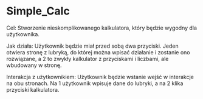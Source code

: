 ﻿# Simple_Calc

Cel: Stworzenie nieskomplikowanego kalkulatora, który będzie wygodny dla użytkownika.

Jak działa: Użytkownik będzie miał przed sobą dwa przyciski. Jeden otwiera stronę z lubryką, do której można wpisać działanie i zostanie ono rozwiązane, a 2 to zwykły kalkulator z przyciskami i liczbami, ale wbudowany w stronę.

Interakcja z użytkownikiem: Użytkownik będzie wstanie wejść w interakcje na obu stronach. Na 1 użytkownik wpisuje dane do lubryki, a na 2 klika przyciski kalkulatora.
